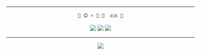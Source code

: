 <div align="center">

    
***
    🌱 😊 ⭐ 🔨 📖  🇰🇷 🐣

<a href="https://2gyu.tistory.com/"><img src="https://img.shields.io/badge/Blog-181717?style=flat-square&logo=GitHub&logoColor=white"/></a>
<a href="https://bit.ly/gyus_profile"><img src="https://img.shields.io/badge/Profile-333333?style=flat-square&logo=Notion&logoColor=white"/></a>
<a href="https://gyus.notion.site/236cabb84512496bb4a9b02c19c351ea?v=13713d5bbfc34f17819e4a0c11cd2e52"><img src="https://img.shields.io/badge/Algorithm-333333?style=flat-square&logo=Notion&logoColor=white"/></a>
<br/>
***

<img align="center" src="https://github-readme-stats.vercel.app/api/top-langs/?username=leegyuseung&theme=dracula&exclude_repo=Computer-Science-Engineering&layout=compact&langs_count=10"/>

</div>

